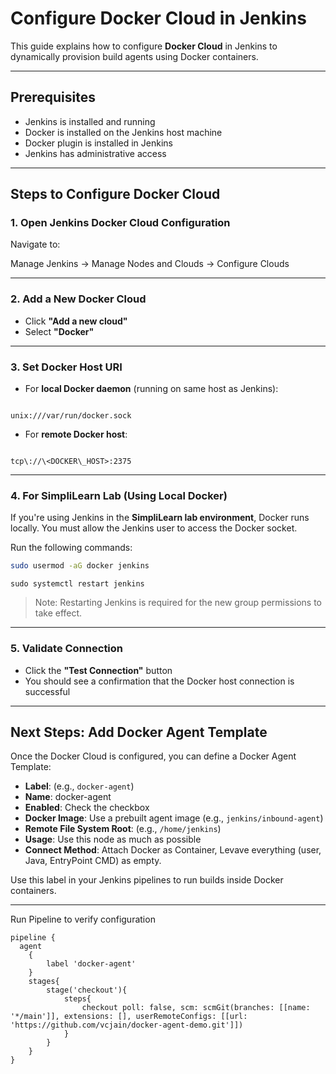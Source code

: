 
# Configure Docker Cloud in Jenkins

This guide explains how to configure **Docker Cloud** in Jenkins to dynamically provision build agents using Docker containers.

---

## Prerequisites

- Jenkins is installed and running
- Docker is installed on the Jenkins host machine
- Docker plugin is installed in Jenkins
- Jenkins has administrative access

---

## Steps to Configure Docker Cloud

### 1. Open Jenkins Docker Cloud Configuration

Navigate to:


Manage Jenkins → Manage Nodes and Clouds → Configure Clouds


---

### 2. Add a New Docker Cloud

- Click **"Add a new cloud"**
- Select **"Docker"**

---

### 3. Set Docker Host URI

- For **local Docker daemon** (running on same host as Jenkins):

```

unix:///var/run/docker.sock

```

- For **remote Docker host**:

```

tcp\://\<DOCKER\_HOST>:2375

```

---

### 4. For SimpliLearn Lab (Using Local Docker)

If you're using Jenkins in the **SimpliLearn lab environment**, Docker runs locally. You must allow the Jenkins user to access the Docker socket.

Run the following commands:

```bash
sudo usermod -aG docker jenkins
```
```
sudo systemctl restart jenkins
````

> Note: Restarting Jenkins is required for the new group permissions to take effect.

---

### 5. Validate Connection

* Click the **"Test Connection"** button
* You should see a confirmation that the Docker host connection is successful

---

## Next Steps: Add Docker Agent Template

Once the Docker Cloud is configured, you can define a Docker Agent Template:

* **Label**: (e.g., `docker-agent`)
* **Name**: docker-agent
* **Enabled**: Check the checkbox
* **Docker Image**: Use a prebuilt agent image (e.g., `jenkins/inbound-agent`)
* **Remote File System Root**: (e.g., `/home/jenkins`)
* **Usage**: Use this node as much as possible
* **Connect Method**: Attach Docker as Container, Levave everything (user, Java, EntryPoint CMD) as empty.

Use this label in your Jenkins pipelines to run builds inside Docker containers.

---

Run Pipeline to verify configuration

```
pipeline {
  agent 
	{
        label 'docker-agent'
    }
    stages{
        stage('checkout'){
            steps{
                checkout poll: false, scm: scmGit(branches: [[name: '*/main']], extensions: [], userRemoteConfigs: [[url: 'https://github.com/vcjain/docker-agent-demo.git']])
            }    
        }
    }
}
```

